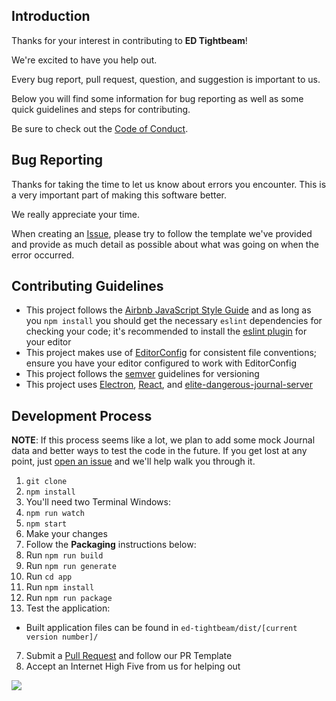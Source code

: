 
## Introduction

Thanks for your interest in contributing to **ED Tightbeam**!

We're excited to have you help out.

Every bug report, pull request, question, and suggestion is important to us.

Below you will find some information for bug reporting as well as some quick guidelines
and steps for contributing.

Be sure to check out the [Code of Conduct](https://github.com/DVDAGames/ed-tightbeam/blob/master/CODE_OF_CONDUCT.md).


## Bug Reporting

Thanks for taking the time to let us know about errors you encounter. This
is a very important part of making this software better.

We really appreciate your time.

When creating an [Issue](https://github.com/DVDAGames/ed-tightbeam/issues),
please try to follow the template we've provided and provide as much detail as possible
about what was going on when the error occurred.


## Contributing Guidelines

- This project follows the [Airbnb JavaScript Style Guide](https://github.com/airbnb/javascript)
and as long as you `npm install` you should get the necessary `eslint` dependencies for checking
your code; it's recommended to install the [eslint plugin](https://eslint.org/docs/user-guide/integrations)
for your editor
- This project makes use of [EditorConfig](http://editorconfig.org/) for consistent file conventions;
ensure you have your editor configured to work with EditorConfig
- This project follows the [semver](http://semver.org/) guidelines for versioning
- This project uses [Electron](https://electron.atom.io/), [React](https://reactjs.org/),
and [elite-dangerous-journal-server](https://github.com/DVDAGames/elite-dangerous-journal-server)


## Development Process

**NOTE**: If this process seems like a lot, we plan to add some mock Journal data
and better ways to test the code in the future. If you get lost at any point, just
[open an issue](https://github.com/DVDAGames/ed-tightbeam/issues/new)
and we'll help walk you through it.

1. `git clone`
2. `npm install`
3. You'll need two Terminal Windows:
  1. `npm run watch`
  2. `npm start`
4. Make your changes
5. Follow the **Packaging** instructions below:
  1. Run `npm run build`
  2. Run `npm run generate`
  3. Run `cd app`
  4. Run `npm install`
  5. Run `npm run package`
6. Test the application:
  - Built application files can be found in `ed-tightbeam/dist/[current version number]/`
7. Submit a [Pull Request](https://github.com/DVDAGames/elite-dangerous-journal-server/pulls)
and follow our PR Template
8. Accept an Internet High Five from us for helping out

![](https://media.giphy.com/media/wrzf9P70YWLJK/giphy.gif)
